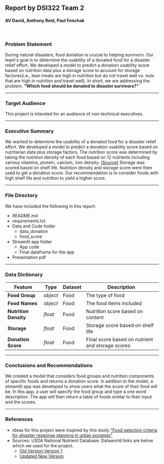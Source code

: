 
## Report by DSI322 Team 2
#### AV David, Anthony Reid, Paul Fenchak

<br>

### Problem Statement

During natural disasters, food donation is crucial to helping survivors. Our team's goal is to determine the usability of a donated food for a disaster relief effort.  We developed a model to predict a donation usability score based on nutrition data plus a storage score to account for storage factores(i.e., lean meats are high in nutrition but do not travel well vs. nuts that are high in nutrition and travel well). In short, we are addressing the problem, **"Which food should be donated to disaster survivors?"**

---

### Target Audience

This project is intended for an audience of non-technical executives.

---

### Executive Summary

We wanted to determine the usability of a donated food for a disaster relief effort. We developed a model to predict a donation usability score based on nutritarian data plus storage factors. The nutrition score was determined by taking the nutrition density of each food based on 12 nutrients including various vitamins, protein, calcium, iron density. [(Source)](https://www.ncbi.nlm.nih.gov/pmc/articles/PMC4489367/) Storage was scored based on shelf life. Nutrition density and storage score were then used to get a donation score. Our recommendation is to consider foods with high shelf life and nutrition to yield a higher score.


---

### File Directory

We have included the following in this report:

- README.md
- requirements.txt
- Data and Code folder
    - data_donation
    - food_score
- Streamlit app folder
    - App code
    - Final dataframe for the app
- Presentation pdf

---

### Data Dictionary

|Feature|Type|Dataset|Description|
|---|---|---|---|
|**Food Group**|*object*|Food|The type of food|
|**Food Names**|*object*|Food|The food items included|
|**Nutrition Density**|*float*|Food|Nutrition score based on content|
|**Storage**|*float*|Food|Storage score based on shelf life|
|**Donation Score**|*float*|Food|Final score based on nutrient and storage scores|

---

### Conclusions and Recommendations

We created a model that considers food groups and nutrition components of specific foods and returns a donation score. In addition to the model, a streamlit app was developed to show users what the score of their food will be. In this app, a user will specify the food group and type a one word description. The app will then return a table of foods similar to their input and the scores.

---

### References

- Ideas for this project were inspired by this study ["Food selection criteria for disaster response planning in urban societies"](https://www.ncbi.nlm.nih.gov/pmc/articles/PMC4489367/) 
- Sources: USDA National Nutrient Database. Dataworld links are below which we used for the project. 
    - [Old Version Version 1](https://data.world/craigkelly/usda-national-nutrient-db/workspace/file?filename=nndb_flat.csv) 
    - [Updated New Version](https://data.world/awram/food-nutritional-values/workspace/file?filename=ABBREV.xlsx)